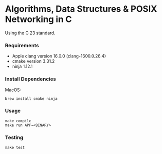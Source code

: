 # Algorithms, Data Structures & POSIX Networking in C

Using the C 23 standard.

### Requirements
- Apple clang version 16.0.0 (clang-1600.0.26.4)
- cmake version 3.31.2
- ninja 1.12.1

### Install Dependencies

MacOS:
```
brew install cmake ninja
```

### Usage

```
make compile
make run APP=<BINARY>
```

### Testing

```
make test
```

